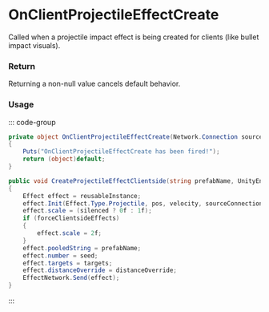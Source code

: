 # OnClientProjectileEffectCreate
<Badge type="info" text="Player"/>[<Badge type="danger" text="Carbon Compatible"/>](https://github.com/CarbonCommunity/Carbon)[<Badge type="warning" text="Oxide Compatible"/>](https://github.com/OxideMod/Oxide.Rust)
Called when a projectile impact effect is being created for clients (like bullet impact visuals).

### Return
Returning a non-null value cancels default behavior.

### Usage
::: code-group
```csharp [Example]
private object OnClientProjectileEffectCreate(Network.Connection sourceConnection, BaseProjectile baseProjectile, string prefabName)
{
	Puts("OnClientProjectileEffectCreate has been fired!");
	return (object)default;
}
```
```csharp [Source — Assembly-CSharp @ BaseProjectile]
public void CreateProjectileEffectClientside(string prefabName, UnityEngine.Vector3 pos, UnityEngine.Vector3 velocity, int seed, Network.Connection sourceConnection, bool silenced = false, bool forceClientsideEffects = false, System.Collections.Generic.List<Network.Connection> targets = null, float distanceOverride = 0f)
{
	Effect effect = reusableInstance;
	effect.Init(Effect.Type.Projectile, pos, velocity, sourceConnection);
	effect.scale = (silenced ? 0f : 1f);
	if (forceClientsideEffects)
	{
		effect.scale = 2f;
	}
	effect.pooledString = prefabName;
	effect.number = seed;
	effect.targets = targets;
	effect.distanceOverride = distanceOverride;
	EffectNetwork.Send(effect);
}

```
:::
